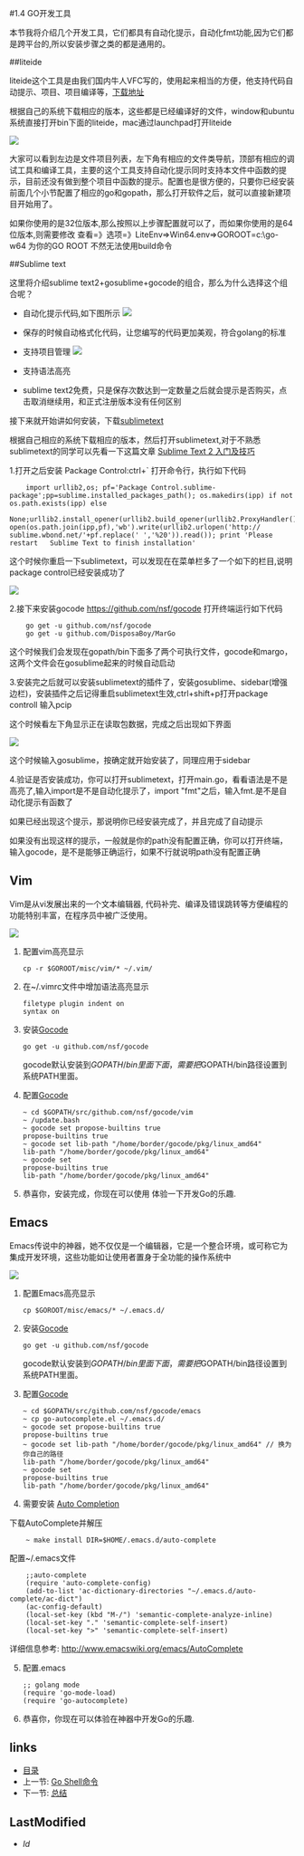 #1.4 GO开发工具

本节我将介绍几个开发工具，它们都具有自动化提示，自动化fmt功能,因为它们都是跨平台的,所以安装步骤之类的都是通用的。

##liteide

  liteide这个工具是由我们国内牛人VFC写的，使用起来相当的方便，他支持代码自动提示、项目、项目编译等，[下载地址](http://code.google.com/p/golangide/downloads/list)

  根据自己的系统下载相应的版本，这些都是已经编译好的文件，window和ubuntu系统直接打开bin下面的liteide，mac通过launchpad打开liteide
  
  ![](images/1.4.liteide.png?raw=true)
  
  大家可以看到左边是文件项目列表，左下角有相应的文件类导航，顶部有相应的调试工具和编译工具，主要的这个工具支持自动化提示同时支持本文件中函数的提示，目前还没有做到整个项目中函数的提示。配置也是很方便的，只要你已经安装前面几个小节配置了相应的go和gopath，那么打开软件之后，就可以直接新建项目开始用了。
  
  如果你使用的是32位版本,那么按照以上步骤配置就可以了，而如果你使用的是64位版本,则需要修改 查看=》选项=》LiteEnv=>Win64.env=>GOROOT=c:\go-w64 为你的GO ROOT 不然无法使用build命令
  

##Sublime text

  这里将介绍sublime text2+gosublime+gocode的组合，那么为什么选择这个组合呢？
  
  - 自动化提示代码,如下图所示
    ![](images/1.4.sublime1.png?raw=true)
    
  - 保存的时候自动格式化代码，让您编写的代码更加美观，符合golang的标准
  - 支持项目管理
    ![](images/1.4.sublime2.png?raw=true)
  - 支持语法高亮
  - sublime text2免费，只是保存次数达到一定数量之后就会提示是否购买，点击取消继续用，和正式注册版本没有任何区别 
  
  接下来就开始讲如何安装，下载[sublimetext](http://www.sublimetext.com/) 
  
  根据自己相应的系统下载相应的版本，然后打开sublimetext,对于不熟悉sublimetext的同学可以先看一下这篇文章  [Sublime Text 2 入门及技巧](http://lucifr.com/139225/sublime-text-2-tricks-and-tips/)
  
 1.打开之后安装 Package Control:ctrl+` 打开命令行，执行如下代码

        import urllib2,os; pf='Package Control.sublime- package';pp=sublime.installed_packages_path(); os.makedirs(ipp) if not  os.path.exists(ipp) else 
        None;urllib2.install_opener(urllib2.build_opener(urllib2.ProxyHandler()));  open(os.path.join(ipp,pf),'wb').write(urllib2.urlopen('http://  sublime.wbond.net/'+pf.replace(' ','%20')).read()); print 'Please restart   Sublime Text to finish installation'

   这个时候你重启一下sublimetext，可以发现在在菜单栏多了一个如下的栏目,说明package control已经安装成功了

  ![](images/1.4.sublime3.png?raw=true)

 2.接下来安装gocode https://github.com/nsf/gocode
        打开终端运行如下代码
 
        go get -u github.com/nsf/gocode
        go get -u github.com/DisposaBoy/MarGo
    
  这个时候我们会发现在gopath/bin下面多了两个可执行文件，gocode和margo，这两个文件会在gosublime起来的时候自动启动
  
  3.安装完之后就可以安装sublimetext的插件了，安装gosublime、sidebar(增强边栏)，安装插件之后记得重启sublimetext生效,ctrl+shift+p打开package controll 输入pcip
  
  这个时候看左下角显示正在读取包数据，完成之后出现如下界面
  
  ![](images/1.4.sublime4.png?raw=true)

  这个时候输入gosublime，按确定就开始安装了，同理应用于sidebar 
  
  4.验证是否安装成功，你可以打开sublimetext，打开main.go，看看语法是不是高亮了,输入import是不是自动化提示了，import "fmt"之后，输入fmt.是不是自动化提示有函数了 
  
  如果已经出现这个提示，那说明你已经安装完成了，并且完成了自动提示
  
  如果没有出现这样的提示，一般就是你的path没有配置正确，你可以打开终端，输入gocode，是不是能够正确运行，如果不行就说明path没有配置正确


## Vim
Vim是从vi发展出来的一个文本编辑器, 代码补完、编译及错误跳转等方便编程的功能特别丰富，在程序员中被广泛使用。

  ![](images/1.4.vim.png?raw=true)

 1. 配置vim高亮显示
    
        cp -r $GOROOT/misc/vim/* ~/.vim/
    
 2. 在~/.vimrc文件中增加语法高亮显示
        
        filetype plugin indent on
        syntax on

 3. 安装[Gocode](https://github.com/nsf/gocode/)

        go get -u github.com/nsf/gocode

    gocode默认安装到$GOPATH/bin里面下面，需要把$GOPATH/bin路径设置到系统PATH里面。

 4. 配置[Gocode](https://github.com/nsf/gocode/)

        ~ cd $GOPATH/src/github.com/nsf/gocode/vim
        ~ /update.bash
        ~ gocode set propose-builtins true
        propose-builtins true
        ~ gocode set lib-path "/home/border/gocode/pkg/linux_amd64"
        lib-path "/home/border/gocode/pkg/linux_amd64"
        ~ gocode set
        propose-builtins true
        lib-path "/home/border/gocode/pkg/linux_amd64"

 5. 恭喜你，安装完成，你现在可以使用 <C-x><C-o> 体验一下开发Go的乐趣.
    

## Emacs
Emacs传说中的神器，她不仅仅是一个编辑器，它是一个整合环境，或可称它为集成开发环境，这些功能如让使用者置身于全功能的操作系统中

  ![](images/1.4.emacs.png?raw=true)

 1. 配置Emacs高亮显示

        cp $GOROOT/misc/emacs/* ~/.emacs.d/

 2. 安装[Gocode](https://github.com/nsf/gocode/)

        go get -u github.com/nsf/gocode

    gocode默认安装到$GOPATH/bin里面下面，需要把$GOPATH/bin路径设置到系统PATH里面。

 3. 配置[Gocode](https://github.com/nsf/gocode/)


        ~ cd $GOPATH/src/github.com/nsf/gocode/emacs
        ~ cp go-autocomplete.el ~/.emacs.d/
        ~ gocode set propose-builtins true
        propose-builtins true
        ~ gocode set lib-path "/home/border/gocode/pkg/linux_amd64" // 换为你自己的路径
        lib-path "/home/border/gocode/pkg/linux_amd64"
        ~ gocode set
        propose-builtins true
        lib-path "/home/border/gocode/pkg/linux_amd64"

 4. 需要安装 [Auto Completion](http://www.emacswiki.org/emacs/AutoComplete)

   下载AutoComplete并解压

        ~ make install DIR=$HOME/.emacs.d/auto-complete

   配置~/.emacs文件

        ;;auto-complete
        (require 'auto-complete-config)
        (add-to-list 'ac-dictionary-directories "~/.emacs.d/auto-complete/ac-dict")
        (ac-config-default)
        (local-set-key (kbd "M-/") 'semantic-complete-analyze-inline)
        (local-set-key "." 'semantic-complete-self-insert)
        (local-set-key ">" 'semantic-complete-self-insert)

   详细信息参考: http://www.emacswiki.org/emacs/AutoComplete
  
 5. 配置.emacs

        ;; golang mode
        (require 'go-mode-load)
        (require 'go-autocomplete)

 6. 恭喜你，你现在可以体验在神器中开发Go的乐趣.


## links
   * [目录](<preface.md>)
   * 上一节: [Go Shell命令](<1.3.md>)
   * 下一节: [总结](<1.5.md>)

## LastModified 
   * $Id$
